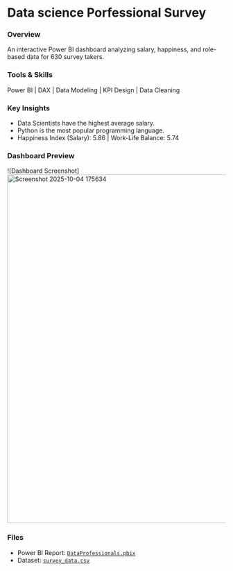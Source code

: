 
# Data science Porfessional Survey

### Overview
An interactive Power BI dashboard analyzing salary, happiness, and role-based data for 630 survey takers.

### Tools & Skills
Power BI | DAX | Data Modeling | KPI Design | Data Cleaning

### Key Insights
- Data Scientists have the highest average salary.
- Python is the most popular programming language.
- Happiness Index (Salary): 5.86 | Work-Life Balance: 5.74

### Dashboard Preview
![Dashboard Screenshot]<img width="1438" height="804" alt="Screenshot 2025-10-04 175634" src="https://github.com/user-attachments/assets/a96419ae-c440-416b-bd31-fa0731f4d396" />


### Files
- Power BI Report: [`DataProfessionals.pbix`](./Reports/DataProfessionals.pbix)
- Dataset: [`survey_data.csv`](./Data/survey_data.csv)
